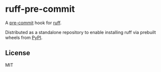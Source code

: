 # ruff-pre-commit

A [pre-commit](https://pre-commit.com/) hook for [ruff](https://github.com/charliermarsh/ruff).

Distributed as a standalone repository to enable installing ruff via prebuilt wheels from
[PyPI](https://pypi.org/project/ruff/).

## License

MIT
